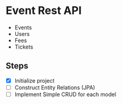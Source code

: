 # Event Rest API

- Events
- Users
- Fees
- Tickets

## Steps 

- [x] Initialize project
- [ ] Construct Entity Relations (JPA)
- [ ] Implement Simple CRUD for each model
